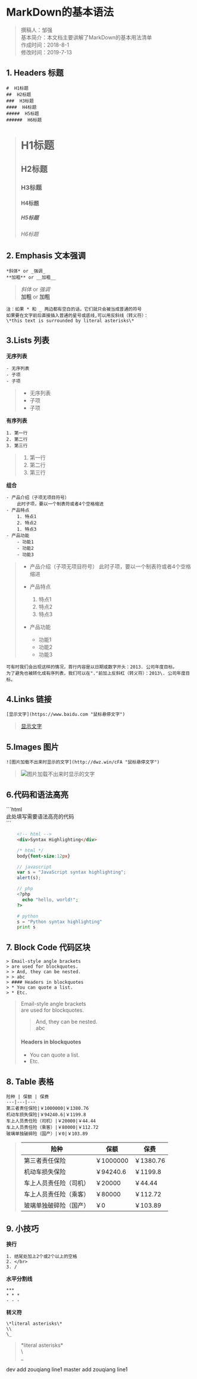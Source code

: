 # MarkDown的基本语法

> 撰稿人：邹强  
> 基本简介：本文档主要讲解了MarkDown的基本用法清单  
> 作成时间：2018-8-1  
> 修改时间：2019-7-13

## 1. Headers 标题

```
#  H1标题
##  H2标题
###  H3标题
####  H4标题
#####  H5标题
######  H6标题
```

> #  H1标题
> ##  H2标题
> ###  H3标题
> ####  H4标题
> #####  H5标题
> ######  H6标题

## 2. Emphasis 文本强调

```
*斜体* or _强调_
**加粗** or __加粗__
```

> *斜体* or _强调_ \
> **加粗** or __加粗__

```
注：如果 * 和 _ 两边都有空白的话，它们就只会被当成普通的符号
如果要在文字前后直接插入普通的星号或底线,可以用反斜线（转义符）：
\*this text is surrounded by literal asterisks\*
```

## 3.Lists 列表

**无序列表**

```
- 无序列表
- 子项
- 子项
```

> - 无序列表
> - 子项
> - 子项
  
**有序列表**
```
1. 第一行
2. 第二行
3. 第三行
```

> 1. 第一行
> 2. 第二行
> 3. 第三行

**组合**

```
- 产品介绍（子项无项目符号）
    此时子项，要以一个制表符或者4个空格缩进
- 产品特点
    1. 特点1
    2. 特点2
    1. 特点3
- 产品功能
    - 功能1
    - 功能2
    - 功能3
```

> - 产品介绍（子项无项目符号）
>     此时子项，要以一个制表符或者4个空格缩进
>  
> - 产品特点
>     1. 特点1
>     2. 特点2
>     3. 特点3
> - 产品功能
>     - 功能1
>     - 功能2
>     - 功能3


 ```
 可有时我们会出现这样的情况，首行内容是以日期或数字开头：2013. 公司年度目标。
为了避免也被转化成有序列表，我们可以在"."前加上反斜杠（转义符）：2013\. 公司年度目标。
 ```

## 4.Links 链接

```
[显示文字](https://www.baidu.com "鼠标悬停文字")
```

> [显示文字](https://www.baidu.com "鼠标悬停文字")

## 5.Images 图片

```
![图片加载不出来时显示的文字](http://dwz.win/cFA "鼠标悬停文字")
```

> ![图片加载不出来时显示的文字](http://dwz.win/cFA "鼠标悬停文字")

## 6.代码和语法高亮

\`\`\`html  
此处填写需要语法高亮的代码  
\`\`\`

```html
    <!-- html -->
    <div>Syntax Highlighting</div>
```

```css
    /* html */ 
    body{font-size:12px}
```

```javascript
    // javascript
    var s = "JavaScript syntax highlighting";
    alert(s);
```

```php
    // php
    <?php
      echo "hello, world!";
    ?>
```

```python
    # python
    s = "Python syntax highlighting"
    print s
```

## 7. Block Code 代码区块

```
> Email-style angle brackets  
> are used for blockquotes.
> > And, they can be nested.  
> > abc
> #### Headers in blockquotes
> * You can quote a list.
> * Etc.
```

> Email-style angle brackets  
> are used for blockquotes.
> > And, they can be nested.  
> > abc
> #### Headers in blockquotes
> * You can quote a list.
> * Etc.

## 8. Table 表格

```
险种 | 保额 | 保费
---|---|---
第三者责任保险|￥1000000|￥1380.76
机动车损失保险|￥94240.6|￥1199.8
车上人员责任险（司机）|￥20000|￥44.44
车上人员责任险（乘客）|￥80000|￥112.72
玻璃单独破碎险（国产）|￥0|￥103.89
```

> 险种 | 保额 | 保费
> ---|---|---
> 第三者责任保险|￥1000000|￥1380.76
> 机动车损失保险|￥94240.6|￥1199.8
> 车上人员责任险（司机）|￥20000|￥44.44
> 车上人员责任险（乘客）|￥80000|￥112.72
> 玻璃单独破碎险（国产）|￥0|￥103.89

## 9. 小技巧

**换行**

```
1. 结尾处加上2个或2个以上的空格
2. </br>
3. /
```

**水平分割线**

```
***
* * *
- - -
```

**转义符**

```
\*literal asterisks\*
\\  
\_
```

> \*literal asterisks\*  
> \\  
> \_

dev add zouqiang line1
master add zouqiang line1
